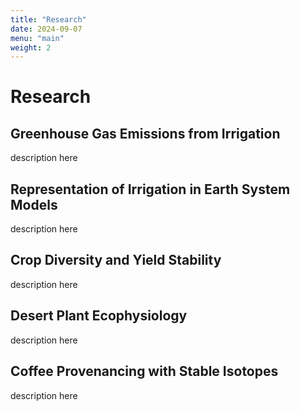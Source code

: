 ```yaml
---
title: "Research"
date: 2024-09-07
menu: "main"
weight: 2
---
```


# Research

## Greenhouse Gas Emissions from Irrigation

description here

## Representation of Irrigation in Earth System Models

description here

## Crop Diversity and Yield Stability

description here

## Desert Plant Ecophysiology

description here

## Coffee Provenancing with Stable Isotopes

description here


